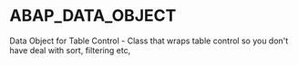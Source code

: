 # ABAP_DATA_OBJECT
Data Object for Table Control - Class that wraps table control so you don't have deal with sort, filtering etc, 
